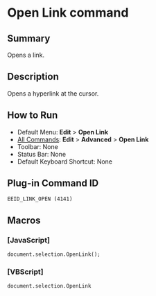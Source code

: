 # Open Link command

## Summary

Opens a link.

## Description

Opens a hyperlink at the cursor.

## How to Run

- Default Menu: **Edit** \> **Open Link**
- [All Commands](../tools/all_commands): **Edit** \> **Advanced**
\> **Open Link**
- Toolbar: None
- Status Bar: None
- Default Keyboard Shortcut: None

## Plug-in Command ID

```
EEID_LINK_OPEN (4141)```

## Macros

### \[JavaScript\]

```
document.selection.OpenLink();
```

### \[VBScript\]

```
document.selection.OpenLink
```
